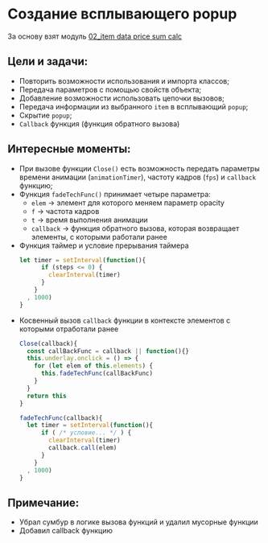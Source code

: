 # Создание всплывающего popup
За основу взят модуль [02_item data price sum calc](https://github.com/SetMiller/programming-practice/tree/master/Modules/02_item%20data%20price%20sum%20calc)

Цели и задачи:
- 
- Повторить возможности использования и импорта классов;
- Передача параметров с помощью свойств объекта;
- Добавление возможности использовать цепочки вызовов;
- Передача информации из выбранного `item` в всплывающий `popup`;
- Скрытие `popup`;
- `Сallback` функция (функция обратного вызова)

Интересные моменты:
-  
- При вызове функции `Close()` есть возможность передать параметры времени анимации (`animationTimer`), частоту кадров (`fps`) и `callback` функцию;
- Функция `fadeTechFunc()` принимает четыре параметра:
  *  `elem` → элемент для которого меняем параметр opacity
  *  `f` → частота кадров 
  *  `t` → время выполнения анимации
  *  `callback` → функция обратного вызова, которая возвращает элементы, с которыми работали ранее
- Функция таймер и условие прерывания таймера
  ```javascript
  let timer = setInterval(function(){
        if (steps <= 0) {
          clearInterval(timer)
        }
      }
    , 1000)
  }
  ```
- Косвенный вызов `callback` функции в контексте элементов с которыми отработали ранее
  ```javascript
  Close(callback){
    const callBackFunc = callback || function(){}
    this.underlay.onclick = () => {
      for (let elem of this.elements) {
        this.fadeTechFunc(callBackFunc) 
      }
    }
    return this
  }

  fadeTechFunc(callback){
    let timer = setInterval(function(){
        if ( /* условие... */ ) {
          clearInterval(timer)
          callback.call(elem)
        }
      }
    , 1000)
  }
  ```

Примечание:
-
- Убрал сумбур в логике вызова функций и удалил мусорные функции
- Добавил callback функцию